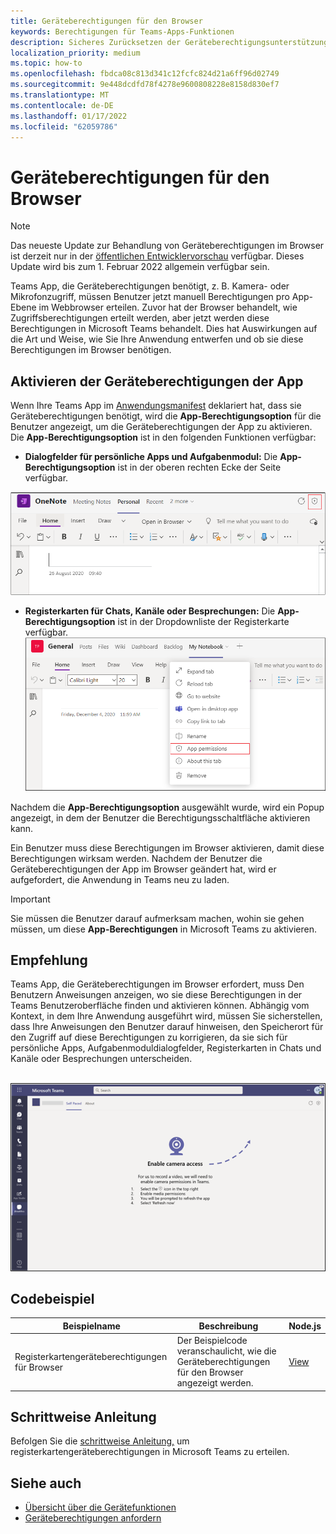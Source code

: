 ```yaml
---
title: Geräteberechtigungen für den Browser
keywords: Berechtigungen für Teams-Apps-Funktionen
description: Sicheres Zurücksetzen der Geräteberechtigungsunterstützung für Apps in unserem Webclient
localization_priority: medium
ms.topic: how-to
ms.openlocfilehash: fbdca08c813d341c12fcfc824d21a6ff96d02749
ms.sourcegitcommit: 9e448dcdfd78f4278e9600808228e8158d830ef7
ms.translationtype: MT
ms.contentlocale: de-DE
ms.lasthandoff: 01/17/2022
ms.locfileid: "62059786"
---
```

# <a name="device-permissions-for-the-browser"></a>Geräteberechtigungen für den Browser

> [!NOTE]
> Das neueste Update zur Behandlung von Geräteberechtigungen im Browser ist derzeit nur in der [öffentlichen Entwicklervorschau](../../resources/dev-preview/developer-preview-intro.md) verfügbar. Dieses Update wird bis zum 1. Februar 2022 allgemein verfügbar sein.


Teams App, die Geräteberechtigungen benötigt, z. B. Kamera- oder Mikrofonzugriff, müssen Benutzer jetzt manuell Berechtigungen pro App-Ebene im Webbrowser erteilen. Zuvor hat der Browser behandelt, wie Zugriffsberechtigungen erteilt werden, aber jetzt werden diese Berechtigungen in Microsoft Teams behandelt. Dies hat Auswirkungen auf die Art und Weise, wie Sie Ihre Anwendung entwerfen und ob sie diese Berechtigungen im Browser benötigen.

## <a name="enable-apps-device-permissions"></a>Aktivieren der Geräteberechtigungen der App
Wenn Ihre Teams App im [Anwendungsmanifest](native-device-permissions.md#specify-permissions) deklariert hat, dass sie Geräteberechtigungen benötigt, wird die **App-Berechtigungsoption** für die Benutzer angezeigt, um die Geräteberechtigungen der App zu aktivieren. Die **App-Berechtigungsoption** ist in den folgenden Funktionen verfügbar: 

* **Dialogfelder für persönliche Apps und Aufgabenmodul:** Die **App-Berechtigungsoption** ist in der oberen rechten Ecke der Seite verfügbar.
<img src="../../assets/images/tabs/apppermissions.png" alt="App permissions button" width="800"/>

* **Registerkarten für Chats, Kanäle oder Besprechungen:** Die **App-Berechtigungsoption** ist in der Dropdownliste der Registerkarte verfügbar. ![ Dropdownmenü "App-Berechtigungen"](../../assets/images/tabs/drop-downapppermissions.png)

Nachdem die **App-Berechtigungsoption** ausgewählt wurde, wird ein Popup angezeigt, in dem der Benutzer die Berechtigungsschaltfläche aktivieren kann.

Ein Benutzer muss diese Berechtigungen im Browser aktivieren, damit diese Berechtigungen wirksam werden. Nachdem der Benutzer die Geräteberechtigungen der App im Browser geändert hat, wird er aufgefordert, die Anwendung in Teams neu zu laden.

> [!IMPORTANT]
> Sie müssen die Benutzer darauf aufmerksam machen, wohin sie gehen müssen, um diese **App-Berechtigungen** in Microsoft Teams zu aktivieren.

## <a name="recommendation"></a>Empfehlung
Teams App, die Geräteberechtigungen im Browser erfordert, muss Den Benutzern Anweisungen anzeigen, wo sie diese Berechtigungen in der Teams Benutzeroberfläche finden und aktivieren können. Abhängig vom Kontext, in dem Ihre Anwendung ausgeführt wird, müssen Sie sicherstellen, dass Ihre Anweisungen den Benutzer darauf hinweisen, den Speicherort für den Zugriff auf diese Berechtigungen zu korrigieren, da sie sich für persönliche Apps, Aufgabenmoduldialogfelder, Registerkarten in Chats und Kanäle oder Besprechungen unterscheiden.

</br>
<img src="../../assets/images/tabs/enable-access.png" alt="Enable camera access" width="800"/>

## <a name="code-sample"></a>Codebeispiel

|Beispielname | Beschreibung | Node.js |
|----------------|-----------------|--------------|
| Registerkartengeräteberechtigungen für Browser | Der Beispielcode veranschaulicht, wie die Geräteberechtigungen für den Browser angezeigt werden. | [View](https://github.com/OfficeDev/Microsoft-Teams-Samples/tree/main/samples/tab-device-permissions/nodejs) |

## <a name="step-by-step-guide"></a>Schrittweise Anleitung

Befolgen Sie die [schrittweise Anleitung,](../../sbs-tab-device-permissions.yml) um registerkartengeräteberechtigungen in Microsoft Teams zu erteilen.

## <a name="see-also"></a>Siehe auch

* [Übersicht über die Gerätefunktionen](device-capabilities-overview.md)
* [Geräteberechtigungen anfordern](native-device-permissions.md)

